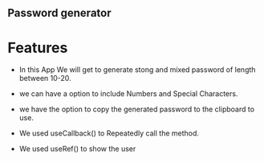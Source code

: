 ## Password generator

# Features

- In this App We will get to generate stong and mixed password of length between 10-20.
- we can have a option to include Numbers and Special Characters.
- we have the option to copy the generated password to the clipboard to use.

- We used useCallback() to Repeatedly call the method.
- We used useRef() to show the user
